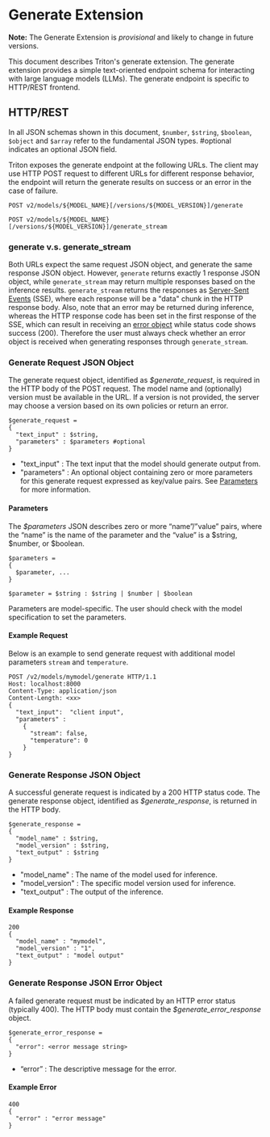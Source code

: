 <!--
# Copyright (c) 2023, NVIDIA CORPORATION & AFFILIATES. All rights reserved.
#
# Redistribution and use in source and binary forms, with or without
# modification, are permitted provided that the following conditions
# are met:
#  * Redistributions of source code must retain the above copyright
#    notice, this list of conditions and the following disclaimer.
#  * Redistributions in binary form must reproduce the above copyright
#    notice, this list of conditions and the following disclaimer in the
#    documentation and/or other materials provided with the distribution.
#  * Neither the name of NVIDIA CORPORATION nor the names of its
#    contributors may be used to endorse or promote products derived
#    from this software without specific prior written permission.
#
# THIS SOFTWARE IS PROVIDED BY THE COPYRIGHT HOLDERS ``AS IS'' AND ANY
# EXPRESS OR IMPLIED WARRANTIES, INCLUDING, BUT NOT LIMITED TO, THE
# IMPLIED WARRANTIES OF MERCHANTABILITY AND FITNESS FOR A PARTICULAR
# PURPOSE ARE DISCLAIMED.  IN NO EVENT SHALL THE COPYRIGHT OWNER OR
# CONTRIBUTORS BE LIABLE FOR ANY DIRECT, INDIRECT, INCIDENTAL, SPECIAL,
# EXEMPLARY, OR CONSEQUENTIAL DAMAGES (INCLUDING, BUT NOT LIMITED TO,
# PROCUREMENT OF SUBSTITUTE GOODS OR SERVICES; LOSS OF USE, DATA, OR
# PROFITS; OR BUSINESS INTERRUPTION) HOWEVER CAUSED AND ON ANY THEORY
# OF LIABILITY, WHETHER IN CONTRACT, STRICT LIABILITY, OR TORT
# (INCLUDING NEGLIGENCE OR OTHERWISE) ARISING IN ANY WAY OUT OF THE USE
# OF THIS SOFTWARE, EVEN IF ADVISED OF THE POSSIBILITY OF SUCH DAMAGE.
-->

# Generate Extension

**Note:** The Generate Extension is *provisional* and likely to change in future versions.

This document describes Triton's generate extension. The generate
extension provides a simple text-oriented endpoint schema for interacting with
large language models (LLMs). The generate endpoint is specific to HTTP/REST
frontend.

## HTTP/REST

In all JSON schemas shown in this document, `$number`, `$string`, `$boolean`,
`$object` and `$array` refer to the fundamental JSON types. #optional
indicates an optional JSON field.

Triton exposes the generate endpoint at the following URLs. The client may use
HTTP POST request to different URLs for different response behavior, the
endpoint will return the generate results on success or an error in the case of
failure.

```
POST v2/models/${MODEL_NAME}[/versions/${MODEL_VERSION}]/generate

POST v2/models/${MODEL_NAME}[/versions/${MODEL_VERSION}]/generate_stream
```

### generate v.s. generate_stream

Both URLs expect the same request JSON object, and generate the same response
JSON object. However, `generate` returns exactly 1 response JSON object, while
`generate_stream` may return multiple responses based on the inference
results. `generate_stream` returns the responses as
[Server-Sent Events](https://html.spec.whatwg.org/multipage/server-sent-events.html#server-sent-events)
(SSE), where each response will be a "data" chunk in the HTTP response body.
Also, note that an error may be returned during inference, whereas the HTTP
response code has been set in the first response of the SSE, which can result in
receiving an [error object](#generate-response-json-error-object) while status
code shows success (200). Therefore the user must always check whether an error
object is received when generating responses through `generate_stream`.

### Generate Request JSON Object

The generate request object, identified as *$generate_request*, is
required in the HTTP body of the POST request. The model name and
(optionally) version must be available in the URL. If a version is not
provided, the server may choose a version based on its own policies or
return an error.

    $generate_request =
    {
      "text_input" : $string,
      "parameters" : $parameters #optional
    }

* "text_input" : The text input that the model should generate output from.
* "parameters" : An optional object containing zero or more parameters for this
  generate request expressed as key/value pairs. See
  [Parameters](#parameters) for more information.

#### Parameters

The *$parameters* JSON describes zero or more “name”/”value” pairs,
where the “name” is the name of the parameter and the “value” is a
$string, $number, or $boolean.

    $parameters =
    {
      $parameter, ...
    }

    $parameter = $string : $string | $number | $boolean

Parameters are model-specific. The user should check with the model
specification to set the parameters.

#### Example Request

Below is an example to send generate request with additional model parameters `stream` and `temperature`.

```
POST /v2/models/mymodel/generate HTTP/1.1
Host: localhost:8000
Content-Type: application/json
Content-Length: <xx>
{
  "text_input":  "client input",
  "parameters" :
    {
      "stream": false,
      "temperature": 0
    }
}
```

### Generate Response JSON Object

A successful generate request is indicated by a 200 HTTP status code.
The generate response object, identified as *$generate_response*, is returned in
the HTTP body.

    $generate_response =
    {
      "model_name" : $string,
      "model_version" : $string,
      "text_output" : $string
    }

* "model_name" : The name of the model used for inference.
* "model_version" : The specific model version used for inference.
* "text_output" : The output of the inference.

#### Example Response

```
200
{
  "model_name" : "mymodel",
  "model_version" : "1",
  "text_output" : "model output"
}
```

### Generate Response JSON Error Object

A failed generate request must be indicated by an HTTP error status
(typically 400). The HTTP body must contain the
*$generate_error_response* object.

    $generate_error_response =
    {
      "error": <error message string>
    }

* “error” : The descriptive message for the error.

#### Example Error

```
400
{
  "error" : "error message"
}
```